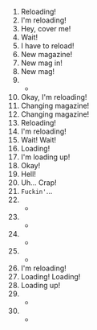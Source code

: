 1. Reloading!
2. I'm reloading!
3. Hey, cover me!
4. Wait!
5. I have to reload!
6. New magazine!
7. New mag in!
8. New mag!
9. -
10. Okay, I'm reloading!
11. Changing magazine!
12. Changing magazine!
13. Reloading!
14. I'm reloading!
15. Wait! Wait!
16. Loading!
17. I'm loading up!
18. Okay!
19. Hell!
20. Uh... Crap!
21. `Fuckin'`...
22. -
23. -
24. -
25. -
26. I'm reloading!
27. Loading! Loading!
28. Loading up!
29. -
30. -